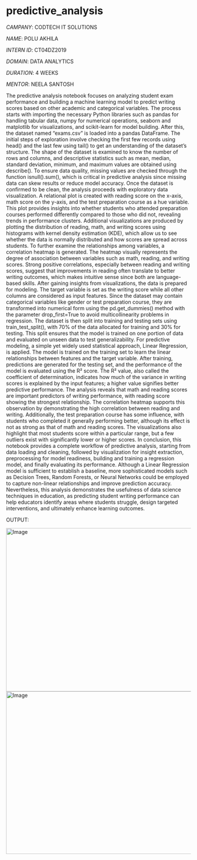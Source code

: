 # predictive_analysis
*CAMPANY*: CODTECH IT SOLUTIONS

*NAME*: POLU AKHILA

*INTERN ID*: CT04DZ2019 

*DOMAIN*: DATA ANALYTICS

*DURATION*: 4 WEEKS

*MENTOR*: NEELA SANTOSH

The predictive analysis notebook focuses on analyzing student exam performance and building a machine learning model to predict writing scores based on other academic and categorical variables. The process starts with importing the necessary Python libraries such as pandas for handling tabular data, numpy for numerical operations, seaborn and matplotlib for visualizations, and scikit-learn for model building. After this, the dataset named “exams.csv” is loaded into a pandas DataFrame. The initial steps of exploration involve checking the first few records using head() and the last few using tail() to get an understanding of the dataset’s structure. The shape of the dataset is examined to know the number of rows and columns, and descriptive statistics such as mean, median, standard deviation, minimum, and maximum values are obtained using describe(). To ensure data quality, missing values are checked through the function isnull().sum(), which is critical in predictive analysis since missing data can skew results or reduce model accuracy. Once the dataset is confirmed to be clean, the analysis proceeds with exploratory data visualization. A relational plot is created with reading score on the x-axis, math score on the y-axis, and the test preparation course as a hue variable. This plot provides insights into whether students who attended preparation courses performed differently compared to those who did not, revealing trends in performance clusters. Additional visualizations are produced by plotting the distribution of reading, math, and writing scores using histograms with kernel density estimation (KDE), which allow us to see whether the data is normally distributed and how scores are spread across students. To further examine the relationships among variables, a correlation heatmap is generated. The heatmap visually represents the degree of association between variables such as math, reading, and writing scores. Strong positive correlations, especially between reading and writing scores, suggest that improvements in reading often translate to better writing outcomes, which makes intuitive sense since both are language-based skills. After gaining insights from visualizations, the data is prepared for modeling. The target variable is set as the writing score while all other columns are considered as input features. Since the dataset may contain categorical variables like gender or test preparation course, they are transformed into numerical form using the pd.get_dummies() method with the parameter drop_first=True to avoid multicollinearity problems in regression. The dataset is then split into training and testing sets using train_test_split(), with 70% of the data allocated for training and 30% for testing. This split ensures that the model is trained on one portion of data and evaluated on unseen data to test generalizability. For predictive modeling, a simple yet widely used statistical approach, Linear Regression, is applied. The model is trained on the training set to learn the linear relationships between features and the target variable. After training, predictions are generated for the testing set, and the performance of the model is evaluated using the R² score. The R² value, also called the coefficient of determination, indicates how much of the variance in writing scores is explained by the input features; a higher value signifies better predictive performance. The analysis reveals that math and reading scores are important predictors of writing performance, with reading score showing the strongest relationship. The correlation heatmap supports this observation by demonstrating the high correlation between reading and writing. Additionally, the test preparation course has some influence, with students who completed it generally performing better, although its effect is not as strong as that of math and reading scores. The visualizations also highlight that most students score within a particular range, but a few outliers exist with significantly lower or higher scores. In conclusion, this notebook provides a complete workflow of predictive analysis, starting from data loading and cleaning, followed by visualization for insight extraction, preprocessing for model readiness, building and training a regression model, and finally evaluating its performance. Although a Linear Regression model is sufficient to establish a baseline, more sophisticated models such as Decision Trees, Random Forests, or Neural Networks could be employed to capture non-linear relationships and improve prediction accuracy. Nevertheless, this analysis demonstrates the usefulness of data science techniques in education, as predicting student writing performance can help educators identify areas where students struggle, design targeted interventions, and ultimately enhance learning outcomes.


OUTPUT:

<img width="768" height="444" alt="Image" src="https://github.com/user-attachments/assets/d95ea9a8-db9b-43da-bb54-ad5b4f9985e3" />

<img width="768" height="442" alt="Image" src="https://github.com/user-attachments/assets/05d0dc06-467f-4ad0-8e06-797f267e0bc6" />

